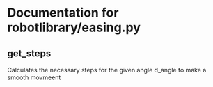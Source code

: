 # Documentation for robotlibrary/easing.py 

## get_steps 
Calculates the necessary steps for the given angle d_angle to make a smooth movmeent

